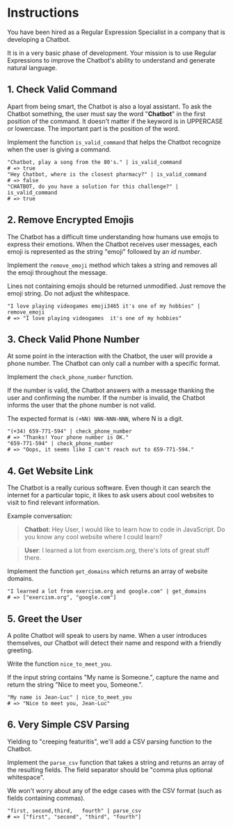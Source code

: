 # Instructions

You have been hired as a Regular Expression Specialist in a company that is developing a Chatbot.

It is in a very basic phase of development.
Your mission is to use Regular Expressions to improve the Chatbot's ability to understand and generate natural language.

## 1. Check Valid Command

Apart from being smart, the Chatbot is also a loyal assistant.
To ask the Chatbot something, the user must say the word "**Chatbot**" in the first position of the command.
It doesn't matter if the keyword is in UPPERCASE or lowercase.
The important part is the position of the word.

Implement the function `is_valid_command` that helps the Chatbot recognize when the user is giving a command.

```jq
"Chatbot, play a song from the 80's." | is_valid_command
# => true
"Hey Chatbot, where is the closest pharmacy?" | is_valid_command
# => false
"CHATBOT, do you have a solution for this challenge?" | is_valid_command
# => true
```

## 2. Remove Encrypted Emojis

The Chatbot has a difficult time understanding how humans use emojis to express their emotions.
When the Chatbot receives user messages, each emoji is represented as the string "emoji" followed by an _id number_.

Implement the `remove_emoji` method which takes a string and removes all the emoji throughout the message.

Lines not containing emojis should be returned unmodified.
Just remove the emoji string.
Do not adjust the whitespace.

```jq
"I love playing videogames emoji3465 it's one of my hobbies" | remove_emoji
# => "I love playing videogames  it's one of my hobbies"
```

## 3. Check Valid Phone Number

At some point in the interaction with the Chatbot, the user will provide a phone number.
The Chatbot can only call a number with a specific format.

Implement the `check_phone_number` function.

If the number is valid, the Chatbot answers with a message thanking the user and confirming the number.
If the number is invalid, the Chatbot informs the user that the phone number is not valid.

The expected format is `(+NN) NNN-NNN-NNN`, where N is a digit.

```jq
"(+34) 659-771-594" | check_phone_number
# => "Thanks! Your phone number is OK."
"659-771-594" | check_phone_number
# => "Oops, it seems like I can't reach out to 659-771-594."
```

## 4. Get Website Link

The Chatbot is a really curious software.
Even though it can search the internet for a particular topic, it likes to ask users about cool websites to visit to find relevant information.

Example conversation:

> **Chatbot**: Hey User, I would like to learn how to code in JavaScript. Do you know any cool website where I could learn?

> **User**: I learned a lot from exercism.org, there's lots of great stuff there.

Implement the function `get_domains` which returns an array of website domains.

```jq
"I learned a lot from exercism.org and google.com" | get_domains
# => ["exercism.org", "google.com"]
```

## 5. Greet the User

A polite Chatbot will speak to users by name.
When a user introduces themselves, our Chatbot will detect their name and respond with a friendly greeting.

Write the function `nice_to_meet_you`.

If the input string contains "My name is Someone.", capture the name and return the string "Nice to meet you, Someone.".

```jq
"My name is Jean-Luc" | nice_to_meet_you
# => "Nice to meet you, Jean-Luc"
```

## 6. Very Simple CSV Parsing

Yielding to "creeping featuritis", we'll add a CSV parsing function to the Chatbot.

Implement the `parse_csv` function that takes a string and returns an array of the resulting fields.
The field separator should be "comma plus optional whitespace".

We won't worry about any of the edge cases with the CSV format (such as fields containing commas).

```jq
"first, second,third,   fourth" | parse_csv
# => ["first", "second", "third", "fourth"]
```
